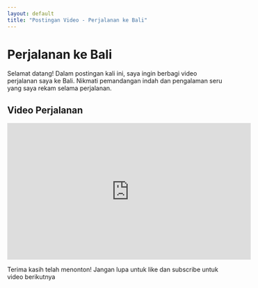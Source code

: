 ```yaml
---
layout: default
title: "Postingan Video - Perjalanan ke Bali"
---
```


# Perjalanan ke Bali

Selamat datang! Dalam postingan kali ini, saya ingin berbagi video perjalanan saya ke Bali. Nikmati pemandangan indah dan pengalaman seru yang saya rekam selama perjalanan.

## Video Perjalanan

<iframe width="560" height="315" src="https://www.youtube.com/embed/0iGMY2FZMpc" frameborder="0" allow="accelerometer; autoplay; encrypted-media; gyroscope; picture-in-picture" allowfullscreen></iframe>

Terima kasih telah menonton! Jangan lupa untuk like dan subscribe untuk video berikutnya
